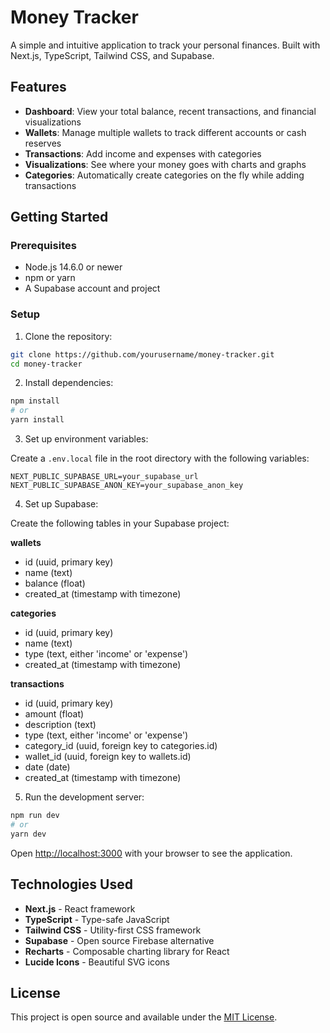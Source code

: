 # Money Tracker

A simple and intuitive application to track your personal finances. Built with Next.js, TypeScript, Tailwind CSS, and Supabase.

## Features

- **Dashboard**: View your total balance, recent transactions, and financial visualizations
- **Wallets**: Manage multiple wallets to track different accounts or cash reserves
- **Transactions**: Add income and expenses with categories
- **Visualizations**: See where your money goes with charts and graphs
- **Categories**: Automatically create categories on the fly while adding transactions

## Getting Started

### Prerequisites

- Node.js 14.6.0 or newer
- npm or yarn
- A Supabase account and project

### Setup

1. Clone the repository:

```bash
git clone https://github.com/yourusername/money-tracker.git
cd money-tracker
```

2. Install dependencies:

```bash
npm install
# or
yarn install
```

3. Set up environment variables:

Create a `.env.local` file in the root directory with the following variables:

```
NEXT_PUBLIC_SUPABASE_URL=your_supabase_url
NEXT_PUBLIC_SUPABASE_ANON_KEY=your_supabase_anon_key
```

4. Set up Supabase:

Create the following tables in your Supabase project:

**wallets**
- id (uuid, primary key)
- name (text)
- balance (float)
- created_at (timestamp with timezone)

**categories**
- id (uuid, primary key)
- name (text)
- type (text, either 'income' or 'expense')
- created_at (timestamp with timezone)

**transactions**
- id (uuid, primary key)
- amount (float)
- description (text)
- type (text, either 'income' or 'expense')
- category_id (uuid, foreign key to categories.id)
- wallet_id (uuid, foreign key to wallets.id)
- date (date)
- created_at (timestamp with timezone)

5. Run the development server:

```bash
npm run dev
# or
yarn dev
```

Open [http://localhost:3000](http://localhost:3000) with your browser to see the application.

## Technologies Used

- **Next.js** - React framework
- **TypeScript** - Type-safe JavaScript
- **Tailwind CSS** - Utility-first CSS framework
- **Supabase** - Open source Firebase alternative
- **Recharts** - Composable charting library for React
- **Lucide Icons** - Beautiful SVG icons

## License

This project is open source and available under the [MIT License](LICENSE).
